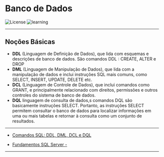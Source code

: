 # Banco de Dados  

![License](https://img.shields.io/badge/Code%20License-MIT-green.svg)
![learning](https://img.shields.io/badge/SQL-learning-green.svg)


---

## **Noções Básicas** 

  - **DDL** (Linguagem de Definição de Dados), que lida com esquemas e descrições de banco de dados. São comandos DDL : CREATE, ALTER e DROP
  - **DML** (Linguagem de Manipulação de Dados), que lida com a manipulação de dados e inclui instruções SQL mais comuns, como SELECT, INSERT, UPDATE, DELETE etc.
  - **DCL** (Linguagem de Controle de Dados), que inclui comandos como GRANT, e principalmente relacionado com direitos, permissões e outros controles do sistema de banco de dados.
  - **DQL**  linguagem de consulta de dados,s comandos DQL são basicamente instruções SELECT. Portanto, as instruções SELECT permitem consultar o banco de dados para localizar informações em uma ou mais tabelas e retornar à consulta como um conjunto de resultados.
  
---
- [ Comandos SQL: DDL, DML, DCL e DQL ]( https://github.com/HenriquePST/Pratice-banco-de-dados/tree/main/DDL%20DML%20DQL )

- [ Fundamentos SQL Server - ](https://github.com/HenriquePST/Banco-de-Dados-Curso/blob/c74950d38a6ab238dbd579f7a00ffad001b91057/Banco%20de%20Dados%20SQL%20Server%20Fundamentos%2C%20T%C3%A9cnicas%20e%20Pr%C3%A1ticas.md)

---





